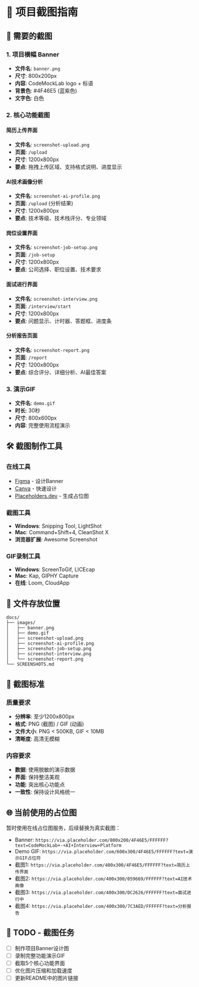 # 📸 项目截图指南

## 🎨 需要的截图

### 1. 项目横幅 Banner
- **文件名**: `banner.png`
- **尺寸**: 800x200px
- **内容**: CodeMockLab logo + 标语
- **背景色**: #4F46E5 (蓝紫色)
- **文字色**: 白色

### 2. 核心功能截图

#### 简历上传界面
- **文件名**: `screenshot-upload.png`
- **页面**: `/upload`
- **尺寸**: 1200x800px
- **要点**: 拖拽上传区域、支持格式说明、进度显示

#### AI技术画像分析
- **文件名**: `screenshot-ai-profile.png`
- **页面**: `/upload` (分析结果)
- **尺寸**: 1200x800px
- **要点**: 技术等级、技术栈评分、专业领域

#### 岗位设置界面
- **文件名**: `screenshot-job-setup.png`
- **页面**: `/job-setup`
- **尺寸**: 1200x800px
- **要点**: 公司选择、职位设置、技术要求

#### 面试进行界面
- **文件名**: `screenshot-interview.png`
- **页面**: `/interview/start`
- **尺寸**: 1200x800px
- **要点**: 问题显示、计时器、答题框、进度条

#### 分析报告页面
- **文件名**: `screenshot-report.png`
- **页面**: `/report`
- **尺寸**: 1200x800px
- **要点**: 综合评分、详细分析、AI最佳答案

### 3. 演示GIF
- **文件名**: `demo.gif`
- **时长**: 30秒
- **尺寸**: 800x600px
- **内容**: 完整使用流程演示

## 🛠️ 截图制作工具

### 在线工具
- [Figma](https://figma.com) - 设计Banner
- [Canva](https://canva.com) - 快速设计
- [Placeholders.dev](https://placeholders.dev/) - 生成占位图

### 截图工具
- **Windows**: Snipping Tool, LightShot
- **Mac**: Command+Shift+4, CleanShot X
- **浏览器扩展**: Awesome Screenshot

### GIF录制工具
- **Windows**: ScreenToGif, LICEcap
- **Mac**: Kap, GIPHY Capture
- **在线**: Loom, CloudApp

## 📁 文件存放位置

```
docs/
├── images/
│   ├── banner.png
│   ├── demo.gif
│   ├── screenshot-upload.png
│   ├── screenshot-ai-profile.png
│   ├── screenshot-job-setup.png
│   ├── screenshot-interview.png
│   └── screenshot-report.png
└── SCREENSHOTS.md
```

## 🎯 截图标准

### 质量要求
- **分辨率**: 至少1200x800px
- **格式**: PNG (截图) / GIF (动画)
- **文件大小**: PNG < 500KB, GIF < 10MB
- **清晰度**: 高清无模糊

### 内容要求
- **数据**: 使用脱敏的演示数据
- **界面**: 保持整洁美观
- **功能**: 突出核心功能点
- **一致性**: 保持设计风格统一

## 🌐 当前使用的占位图

暂时使用在线占位图服务，后续替换为真实截图：

- Banner: `https://via.placeholder.com/800x200/4F46E5/FFFFFF?text=CodeMockLab+-+AI+Interview+Platform`
- Demo GIF: `https://via.placeholder.com/600x300/4F46E5/FFFFFF?text=演示GIF占位符`
- 截图1: `https://via.placeholder.com/400x300/4F46E5/FFFFFF?text=简历上传界面`
- 截图2: `https://via.placeholder.com/400x300/059669/FFFFFF?text=AI技术画像`
- 截图3: `https://via.placeholder.com/400x300/DC2626/FFFFFF?text=面试进行中`
- 截图4: `https://via.placeholder.com/400x300/7C3AED/FFFFFF?text=分析报告`

## 📝 TODO - 截图任务

- [ ] 制作项目Banner设计图
- [ ] 录制完整功能演示GIF
- [ ] 截取5个核心功能界面
- [ ] 优化图片压缩和加载速度
- [ ] 更新README中的图片链接